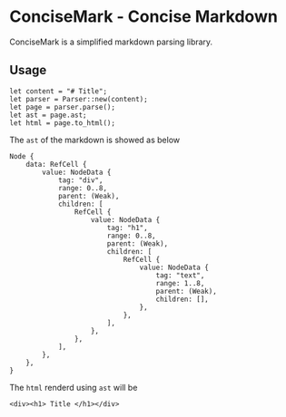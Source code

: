 # ConciseMark - Concise Markdown

ConciseMark is a simplified markdown parsing library.

## Usage

    let content = "# Title";
    let parser = Parser::new(content);
    let page = parser.parse();
    let ast = page.ast;
    let html = page.to_html();

The `ast` of the markdown is showed as below

    Node {
        data: RefCell {
            value: NodeData {
                tag: "div",
                range: 0..8,
                parent: (Weak),
                children: [
                    RefCell {
                        value: NodeData {
                            tag: "h1",
                            range: 0..8,
                            parent: (Weak),
                            children: [
                                RefCell {
                                    value: NodeData {
                                        tag: "text",
                                        range: 1..8,
                                        parent: (Weak),
                                        children: [],
                                    },
                                },
                            ],
                        },
                    },
                ],
            },
        },
    }

The `html` renderd using `ast` will be

    <div><h1> Title </h1></div>
